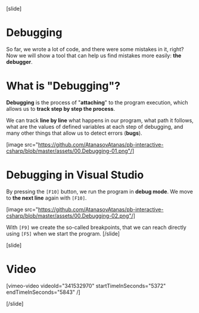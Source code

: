 [slide]
# Debugging
So far, we wrote a lot of code, and there were some mistakes in it, right? Now we will show a tool that can help us find mistakes more easily: **the debugger**.

# What is "Debugging"?
**Debugging** is the process of "**attaching**" to the program execution, which allows us to **track step by step the process**. 

We can track **line by line** what happens in our program, what path it follows, what are the values of defined variables at each step of debugging, and many other things that allow us to detect errors (**bugs**).

[image src="https://github.com/AtanasovAtanas/pb-interactive-csharp/blob/master/assets/00.Debugging-01.png"/]

# Debugging in Visual Studio
By pressing the `[F10]` button, we run the program in **debug mode**. We move to **the next line** again with `[F10]`.

[image src="https://github.com/AtanasovAtanas/pb-interactive-csharp/blob/master/assets/00.Debugging-02.png"/]

With `[F9]` we create the so-called breakpoints, that we can reach directly using `[F5]` when we start the program.
[/slide]

[slide]
# Video

[vimeo-video videoId="341532970" startTimeInSeconds="5372" endTimeInSeconds="5843" /]

[/slide]